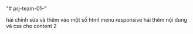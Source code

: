 "# prj-team-01-"

hải chỉnh sửa và thêm vào một số html menu responsive
hải thêm nội dung và css cho content 2